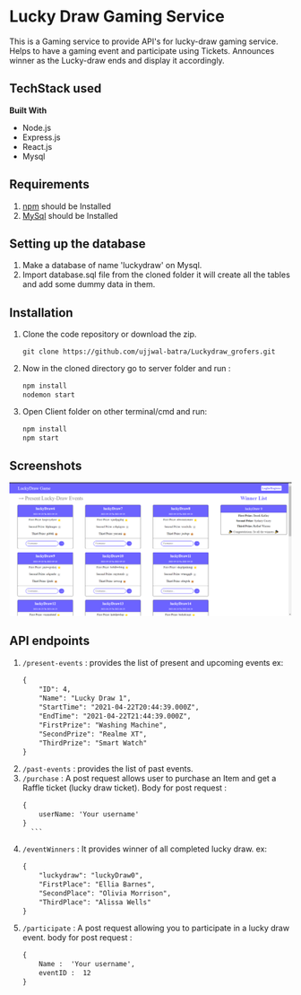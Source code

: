 # Lucky Draw Gaming Service

This is a Gaming service to provide API's for lucky-draw gaming service. Helps to have a gaming event and participate using Tickets. Announces winner as the Lucky-draw ends and display it accordingly. 

## TechStack used
**Built With**
* Node.js
* Express.js
* React.js
* Mysql

## Requirements
1. [npm](https://www.npmjs.com/get-npm ) should be Installed
2. [MySql](https://www.mysql.com/downloads/) should be Installed


## Setting up the database

1. Make a database of name 'luckydraw' on Mysql.
2. Import database.sql file from the cloned folder it will create all the tables and add some dummy data in them.

## Installation
	
1.  Clone the code repository or download the zip.
	```properties
	git clone https://github.com/ujjwal-batra/Luckydraw_grofers.git
	```
2.  Now in the cloned directory go to server folder and run :
	```properties
	npm install 
	nodemon start
	```
3. Open Client folder on other terminal/cmd and run:
	```properties
	npm install
	npm start
	```

## Screenshots
![alt text](./event-page-ss.png)

## API endpoints
1. ``` /present-events ``` : provides the list of present and upcoming events
	ex: 
	```
	{
	    "ID": 4,
	    "Name": "Lucky Draw 1",
	    "StartTime": "2021-04-22T20:44:39.000Z",
	    "EndTime": "2021-04-22T21:44:39.000Z",
	    "FirstPrize": "Washing Machine",
	    "SecondPrize": "Realme XT",
	    "ThirdPrize": "Smart Watch"
	}
2. ``` /past-events ``` : provides the list of past events.
3. ``` /purchase ``` :  A post request allows user to purchase an Item and get a Raffle ticket (lucky draw ticket). Body for post request :
	  ```
	  {
		  userName: 'Your username'
	  }
		```
4. ``` /eventWinners ``` : It provides winner of all completed lucky draw.
	ex:
	```
	{
		"luckydraw": "luckyDraw0",
		"FirstPlace": "Ellia Barnes",
		"SecondPlace": "Olivia Morrison",
		"ThirdPlace": "Alissa Wells"
	}
	```
5. ``` /participate ``` : A post request allowing you to participate in a lucky draw event. body for post request :
	```
	{
		Name :  'Your username',
		eventID :  12
	}
	```